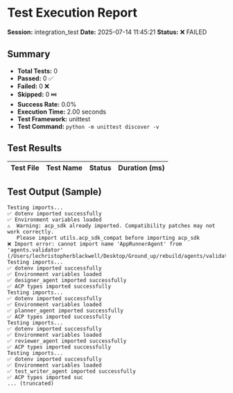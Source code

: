 # Test Execution Report

**Session:** integration_test
**Date:** 2025-07-14 11:45:21
**Status:** ❌ FAILED

## Summary
- **Total Tests:** 0
- **Passed:** 0 ✅
- **Failed:** 0 ❌
- **Skipped:** 0 ⏭️
- **Success Rate:** 0.0%
- **Execution Time:** 2.00 seconds
- **Test Framework:** unittest
- **Test Command:** `python -m unittest discover -v`

## Test Results

| Test File | Test Name | Status | Duration (ms) |
|-----------|-----------|--------|---------------|

## Test Output (Sample)
```
Testing imports...
✅ dotenv imported successfully
✅ Environment variables loaded
⚠️  Warning: acp_sdk already imported. Compatibility patches may not work correctly.
   Please import utils.acp_sdk_compat before importing acp_sdk
❌ Import error: cannot import name 'AppRunnerAgent' from 'agents.validator' (/Users/lechristopherblackwell/Desktop/Ground_up/rebuild/agents/validator/__init__.py)
Testing imports...
✅ dotenv imported successfully
✅ Environment variables loaded
✅ designer_agent imported successfully
✅ ACP types imported successfully
Testing imports...
✅ dotenv imported successfully
✅ Environment variables loaded
✅ planner_agent imported successfully
✅ ACP types imported successfully
Testing imports...
✅ dotenv imported successfully
✅ Environment variables loaded
✅ reviewer_agent imported successfully
✅ ACP types imported successfully
Testing imports...
✅ dotenv imported successfully
✅ Environment variables loaded
✅ test_writer_agent imported successfully
✅ ACP types imported suc
... (truncated)
```